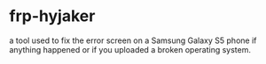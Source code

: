 # frp-hyjaker
a tool used to fix the error screen on a Samsung Galaxy S5 phone if anything happened or if you uploaded a broken operating system.
